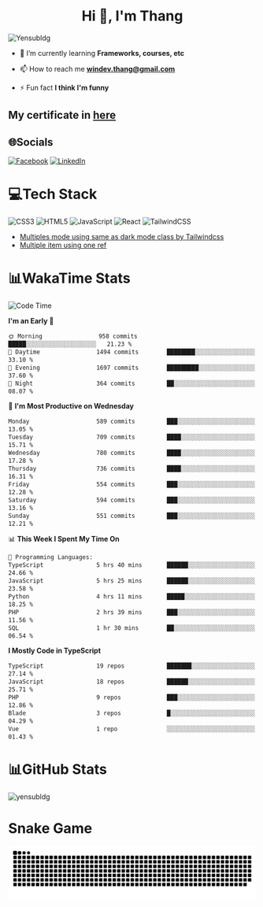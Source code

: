 <h1 align="center">Hi 👋, I'm Thang</h1>

![Yensubldg](https://readme-typing-svg.demolab.com?font=Fira+Code&weight=600&pause=1000&color=F5F5F2&center=true&vCenter=true&width=435&lines=Trying+to+be+a+Software+Engineering)

<!--
![](https://komarev.com/ghpvc/?username=yensubldg&label=Visitors+Count&color=brightgreen) -->

- 🌱 I’m currently learning **Frameworks, courses, etc**

- 📫 How to reach me **<windev.thang@gmail.com>**

- ⚡ Fun fact **I think I'm funny**

## My certificate in [here](./MY_CERTIFICATE.md)

## 🌐Socials

[![Facebook](https://img.shields.io/badge/Facebook-%231877F2.svg?logo=Facebook&logoColor=white)](https://facebook.com/yensubldg) [![LinkedIn](https://img.shields.io/badge/LinkedIn-%230077B5.svg?logo=linkedin&logoColor=white)](https://linkedin.com/in/yensubldg)

# 💻Tech Stack

![CSS3](https://img.shields.io/badge/css3-%231572B6.svg?style=for-the-badge&logo=css3&logoColor=white) ![HTML5](https://img.shields.io/badge/html5-%23E34F26.svg?style=for-the-badge&logo=html5&logoColor=white) ![JavaScript](https://img.shields.io/badge/javascript-%23323330.svg?style=for-the-badge&logo=javascript&logoColor=%23F7DF1E) ![React](https://img.shields.io/badge/react-%2320232a.svg?style=for-the-badge&logo=react&logoColor=%2361DAFB) ![TailwindCSS](https://img.shields.io/badge/tailwindcss-%2338B2AC.svg?style=for-the-badge&logo=tailwind-css&logoColor=white)

<!-- BLOG-POST-LIST:START -->
- [Multiples mode using same as dark mode class by Tailwindcss](https://dev.to/yensubldg/multiples-mode-using-same-as-dark-mode-class-by-tailwindcss-56p4)
- [Multiple item using one ref](https://dev.to/yensubldg/multiple-item-using-one-ref-1288)
<!-- BLOG-POST-LIST:END -->

# 📊WakaTime Stats

<!--START_SECTION:waka-->
![Code Time](http://img.shields.io/badge/Code%20Time-2%2C952%20hrs%208%20mins-blue)

**I'm an Early 🐤** 

```text
🌞 Morning                958 commits         █████░░░░░░░░░░░░░░░░░░░░   21.23 % 
🌆 Daytime                1494 commits        ████████░░░░░░░░░░░░░░░░░   33.10 % 
🌃 Evening                1697 commits        █████████░░░░░░░░░░░░░░░░   37.60 % 
🌙 Night                  364 commits         ██░░░░░░░░░░░░░░░░░░░░░░░   08.07 % 
```
📅 **I'm Most Productive on Wednesday** 

```text
Monday                   589 commits         ███░░░░░░░░░░░░░░░░░░░░░░   13.05 % 
Tuesday                  709 commits         ████░░░░░░░░░░░░░░░░░░░░░   15.71 % 
Wednesday                780 commits         ████░░░░░░░░░░░░░░░░░░░░░   17.28 % 
Thursday                 736 commits         ████░░░░░░░░░░░░░░░░░░░░░   16.31 % 
Friday                   554 commits         ███░░░░░░░░░░░░░░░░░░░░░░   12.28 % 
Saturday                 594 commits         ███░░░░░░░░░░░░░░░░░░░░░░   13.16 % 
Sunday                   551 commits         ███░░░░░░░░░░░░░░░░░░░░░░   12.21 % 
```


📊 **This Week I Spent My Time On** 

```text
💬 Programming Languages: 
TypeScript               5 hrs 40 mins       ██████░░░░░░░░░░░░░░░░░░░   24.66 % 
JavaScript               5 hrs 25 mins       ██████░░░░░░░░░░░░░░░░░░░   23.58 % 
Python                   4 hrs 11 mins       █████░░░░░░░░░░░░░░░░░░░░   18.25 % 
PHP                      2 hrs 39 mins       ███░░░░░░░░░░░░░░░░░░░░░░   11.56 % 
SQL                      1 hr 30 mins        ██░░░░░░░░░░░░░░░░░░░░░░░   06.54 % 
```

**I Mostly Code in TypeScript** 

```text
TypeScript               19 repos            ███████░░░░░░░░░░░░░░░░░░   27.14 % 
JavaScript               18 repos            ██████░░░░░░░░░░░░░░░░░░░   25.71 % 
PHP                      9 repos             ███░░░░░░░░░░░░░░░░░░░░░░   12.86 % 
Blade                    3 repos             █░░░░░░░░░░░░░░░░░░░░░░░░   04.29 % 
Vue                      1 repo              ░░░░░░░░░░░░░░░░░░░░░░░░░   01.43 % 
```




<!--END_SECTION:waka-->

# 📊GitHub Stats

![yensubldg](https://github-readme-streak-stats.herokuapp.com/?user=yensubldg&theme=react&hide_border=false")

# Snake Game

![Snake eating my contribution graph](./github-contribution-grid-snake.svg)
